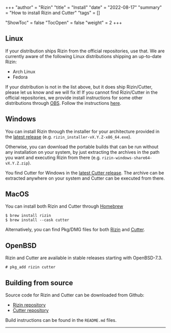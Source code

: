 +++
"author" = "Rizin"
"title" = "Install"
"date" = "2022-08-17"
"summary" = "How to install Rizin and Cutter"
"tags" = []

"ShowToc" = false
"TocOpen" = false
"weight" = 2
+++

## Linux

If your distribution ships Rizin from the official repositories, use that. We
are currently aware of the following Linux distributions shipping an up-to-date Rizin:

- Arch Linux
- Fedora

If your distribution is not in the list above, but it does ship Rizin/Cutter,
please let us know and we will fix it! If you cannot find Rizin/Cutter in the
official repositories, we provide install instructions for some other
distributions through [OBS](https://openbuildservice.org/). Follow the
instructions
[here](https://software.opensuse.org/download/package?package=rizin&project=home%3ARizinOrg).

## Windows

You can install Rizin through the installer for your architecture provided in
the [latest release](https://github.com/rizinorg/rizin/releases/latest) (e.g.
`rizin_installer-vX.Y.Z-x86_64.exe`).

Otherwise, you can download the portable builds that can be run without any
installation on your system, by just extracting the archives in the path you
want and executing Rizin from there (e.g. `rizin-windows-share64-vX.Y.Z.zip`).

You find Cutter for Windows in the [latest Cutter
release](https://github.com/rizinorg/cutter/releases/latest). The archive can be
extracted anywhere on your system and Cutter can be executed from there.

## MacOS

You can install both Rizin and Cutter through [Homebrew](https://brew.sh/)
```
$ brew install rizin
$ brew install --cask cutter
```

Alternatively, you can find Pkg/DMG files for both
[Rizin](https://github.com/rizinorg/rizin/releases/latest) and
[Cutter](https://github.com/rizinorg/cutter/releases/latest).

## OpenBSD

Rizin and Cutter are available in stable releases starting with OpenBSD-7.3.

```
# pkg_add rizin cutter
```

## Building from source

Source code for Rizin and Cutter can be downloaded from Github:

 - [Rizin repository](https://github.com/rizinorg/rizin/)
 - [Cutter repository](https://github.com/rizinorg/cutter/)

Build instructions can be found in the `README.md` files.

---

